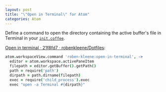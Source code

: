 ```yaml
---
layout: post
title: "\"Open in Terminal\" for Atom"
categories: Atom
---
```


Define a command to open the directory containing the active buffer's file in Terminal in your [`init.coffee`](https://atom.io/docs/v0.106.0/customizing-atom#initcoffee).

[Open in terminal · 21f8fd7 · robenkleene/Dotfiles](https://github.com/robenkleene/Dotfiles/commit/21f8fd7499912ddf013e9c9cf3a2daf416d14599):

``` coffeescript
atom.workspaceView.command 'roben-kleene:open-in-terminal', ->
  editor = atom.workspace.activePaneItem
  filepath = editor.getBuffer().getPath()
  path = require('path')
  dirpath = path.dirname(filepath)
  exec = require('child_process').exec
  exec "open -a Terminal #{dirpath}"
```
